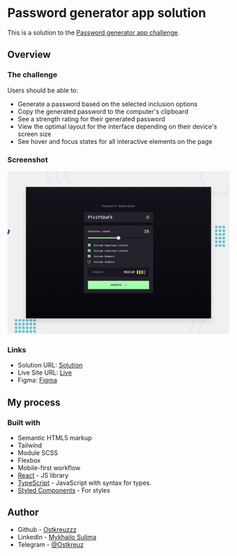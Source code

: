 # Password generator app solution

This is a solution to the [Password generator app challenge](https://www.frontendmentor.io/challenges/password-generator-app-Mr8CLycqjh).

## Overview

### The challenge

Users should be able to:

- Generate a password based on the selected inclusion options
- Copy the generated password to the computer's clipboard
- See a strength rating for their generated password
- View the optimal layout for the interface depending on their device's screen size
- See hover and focus states for all interactive elements on the page

### Screenshot

![](preview.jpg)

### Links

- Solution URL: [Solution](https://github.com/Ostkreuzzz/password-generetor-app/tree/develop/src)
- Live Site URL: [Live](https://ostkreuzzz.github.io/password-generetor-app/)
- Figma: [Figma](https://www.figma.com/design/0MCKihShpxhBTm4kFmrYDp/password-generator-app?node-id=0-230&t=R8NFbZ6uLMDJgYqy-1)

## My process

### Built with

- Semantic HTML5 markup
- Tailwind
- Module SCSS
- Flexbox
- Mobile-first workflow
- [React](https://reactjs.org/) - JS library
- [TypeScript](https://www.typescriptlang.org/) - JavaScript with syntax for types.
- [Styled Components](https://styled-components.com/) - For styles

## Author

- Github - [Ostkreuzzz](https://github.com/Ostkreuzzz)
- LinkedIn - [Mykhailo Sulima](https://www.linkedin.com/in/mykhailo-sulima)
- Telegram - [@Ostkreuz](https://t.me/Ostkreuz)
